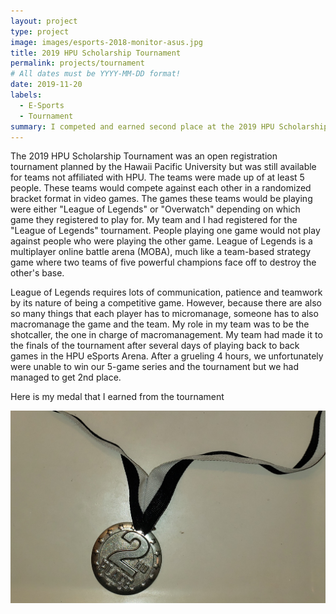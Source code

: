 ```yaml
---
layout: project
type: project
image: images/esports-2018-monitor-asus.jpg
title: 2019 HPU Scholarship Tournament
permalink: projects/tournament
# All dates must be YYYY-MM-DD format!
date: 2019-11-20
labels:
  - E-Sports
  - Tournament
summary: I competed and earned second place at the 2019 HPU Scholarship Tournament
---
```




The 2019 HPU Scholarship Tournament was an open registration tournament planned by the Hawaii Pacific University but was still available for teams not affiliated with HPU. The teams were made up of at least 5 people. These teams would compete against each other in a randomized bracket format in video games. The games these teams would be playing were either "League of Legends" or "Overwatch" depending on which game they registered to play for. My team and I had registered for the "League of Legends" tournament. People playing one game would not play against people who were playing the other game. League of Legends is a multiplayer online battle arena (MOBA), much like a team-based strategy game where two teams of five powerful champions face off to destroy the other's base. 

League of Legends requires lots of communication, patience and teamwork by its nature of being a competitive game. However, because there are also so many things that each player has to micromanage, someone has to also macromanage the game and the team. My role in my team was to be the shotcaller, the one in charge of macromanagement. My team had made it to the finals of the tournament after several days of playing back to back games in the HPU eSports Arena. After a grueling 4 hours, we unfortunately were unable to win our 5-game series and the tournament but we had managed to get 2nd place.

Here is my medal that I earned from the tournament
<div class="ui small rounded images">
  <img class="ui image" src="../images/2ndplace.jpg">
</div>

